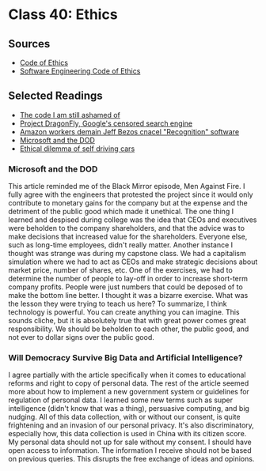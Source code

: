 # Class 40: Ethics

## Sources
- [Code of Ethics](https://www.acm.org/code-of-ethics)
- [Software Engineering Code of Ethics](https://ethics.acm.org/code-of-ethics/software-engineering-code/)


## Selected Readings
- [The code I am still ashamed of](https://www.freecodecamp.org/news/the-code-im-still-ashamed-of-e4c021dff55e)
- [Project DragonFly, Google's censored search engine](https://www.vox.com/2018/8/17/17704526/google-dragonfly-censored-search-engine-china)
- [Amazon workers demain Jeff Bezos cnacel "Recognition" software](https://gizmodo.com/amazon-workers-demand-jeff-bezos-cancel-face-recognitio-1827037509)
- [Microsoft and the DOD](https://web.archive.org/web/20200616232735/https://www.businessinsider.com/microsoft-employees-protest-contract-us-army-hololens-2019-2)
- [Ethical dilemma of self driving cars](https://www.theglobeandmail.com/globe-drive/culture/technology/the-ethical-dilemmas-of-self-drivingcars/article37803470/)

### Microsoft and the DOD
This article reminded me of the Black Mirror episode, Men Against Fire. I fully agree with the engineers that protested the project since it would only contribute to monetary gains for the company but at the expense and the detriment of the public good which made it unethical. The one thing I learned and despised during college was the idea that CEOs and executives were beholden to the company shareholders, and that the advice was to make decisions that increased value for the shareholders. Everyone else, such as long-time employees, didn't really matter. Another instance I thought was strange was during my capstone class. We had a capitalism simulation where we had to act as CEOs and make strategic decisions about market price, number of shares, etc. One of the exercises, we had to determine the number of people to lay-off in order to increase short-term company profits. People were just numbers that could be deposed of to make the bottom line better. I thought it was a bizarre exercise. What was the lesson they were trying to teach us here? To summarize, I think technology is powerful. You can create anything you can imagine. This sounds cliche, but it is absolutely true that with great power comes great responsibility. We should be beholden to each other, the public good, and not ever to dollar signs over the public good.


### Will Democracy Survive Big Data and Artificial Intelligence?
I agree partially with the article specifically when it comes to educational reforms and right to copy of personal data. The rest of the article seemed more about how to implement a new government system or guidelines for regulation of personal data. I learned some new terms such as super intelligence (didn't know that was a thing), persuasive computing, and big nudging.  All of this data collection, with or without our consent, is quite frightening and an invasion of our personal privacy. It's also discriminatory, especially how, this data collection is used in China with its citizen score. My personal data should not up for sale without my consent. I should have open access to information. The information I receive should not be based on previous queries. This disrupts the free exchange of ideas and opinions. 